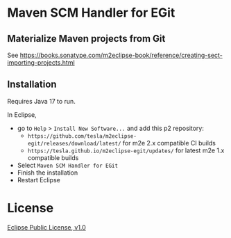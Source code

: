 # Maven SCM Handler for EGit

## Materialize Maven projects from Git

See https://books.sonatype.com/m2eclipse-book/reference/creating-sect-importing-projects.html

## Installation
Requires Java 17 to run.

In Eclipse,
  - go to `Help` > `Install New Software...` and add this p2 repository:
  	  * `https://github.com/tesla/m2eclipse-egit/releases/download/latest/` for m2e 2.x compatible CI builds
      * `https://tesla.github.io/m2eclipse-egit/updates/` for latest m2e 1.x compatible builds
  - Select `Maven SCM Handler for EGit`
  - Finish the installation
  - Restart Eclipse 


License
=======
[Eclipse Public License, v1.0](http://www.eclipse.org/legal/epl-v10.html)
